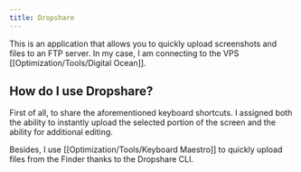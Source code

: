 ```yaml
---
title: Dropshare
---
```


This is an application that allows you to quickly upload screenshots and files to an FTP server. In my case, I am connecting to the VPS [[Optimization/Tools/Digital Ocean]].

## How do I use Dropshare?
First of all, to share the aforementioned keyboard shortcuts. I assigned both the ability to instantly upload the selected portion of the screen and the ability for additional editing.

Besides, I use [[Optimization/Tools/Keyboard Maestro]] to quickly upload files from the Finder thanks to the Dropshare CLI.